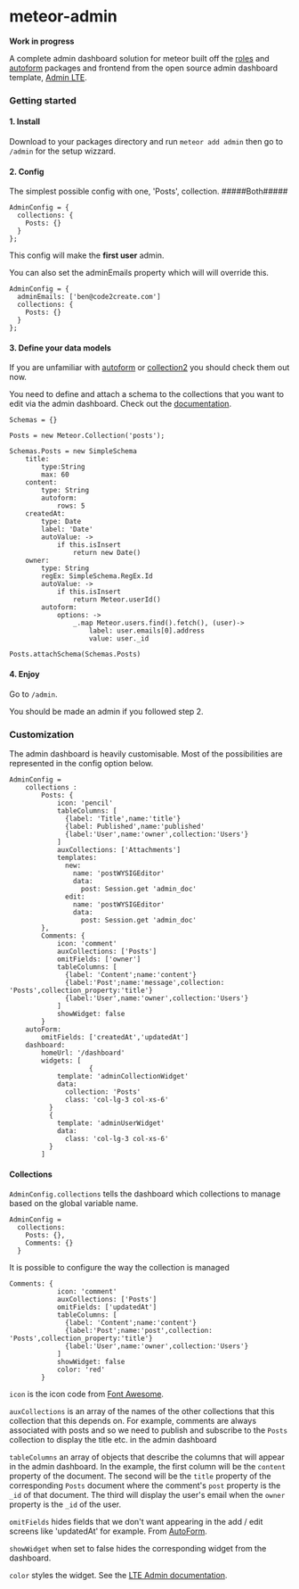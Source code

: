 meteor-admin
============

**Work in progress**

A complete admin dashboard solution for meteor built off the [roles](https://github.com/alanning/meteor-roles/) and [autoform](https://github.com/aldeed/meteor-autoform) packages and frontend from the open source admin dashboard template, [Admin LTE](https://github.com/almasaeed2010/AdminLTE).

### Getting started ###

#### 1. Install ####
Download to your packages directory and run `meteor add admin` then go to `/admin` for the setup wizzard.

#### 2. Config ####
The simplest possible config with one, 'Posts', collection.
#####Both#####
```
AdminConfig = {
  collections: {
    Posts: {}
  }
};
```
This config will make the **first user** admin.

You can also set the adminEmails property which will will override this.
```
AdminConfig = {
  adminEmails: ['ben@code2create.com']
  collections: {
    Posts: {}
  }
};
```
#### 3. Define your data models ####
If you are unfamiliar with [autoform](https://github.com/aldeed/meteor-autoform) or [collection2](https://github.com/aldeed/meteor-collection2) you should check them out now.

You need to define and attach a schema to the collections that you want to edit via the admin dashboard. Check out the [documentation](https://github.com/aldeed/meteor-collection2).
```
Schemas = {}

Posts = new Meteor.Collection('posts');

Schemas.Posts = new SimpleSchema
	title:
		type:String
		max: 60
	content:
		type: String
		autoform:
			rows: 5
	createdAt: 
		type: Date
		label: 'Date'
		autoValue: ->
			if this.isInsert
				return new Date()
	owner: 
		type: String
		regEx: SimpleSchema.RegEx.Id
		autoValue: ->
			if this.isInsert
				return Meteor.userId()
		autoform:
			options: ->
				_.map Meteor.users.find().fetch(), (user)->
					label: user.emails[0].address
					value: user._id

Posts.attachSchema(Schemas.Posts)
```
#### 4. Enjoy ####
Go to `/admin`.

You should be made an admin if you followed step 2.

### Customization ###
The admin dashboard is heavily customisable. Most of the possibilities are represented in the config option below.
```
AdminConfig =
    collections : 
        Posts: {
            icon: 'pencil'
            tableColumns: [
              {label: 'Title',name:'title'}
              {label: Published',name:'published'
              {label:'User',name:'owner',collection:'Users'}
            ]
            auxCollections: ['Attachments']
            templates:
              new:
                name: 'postWYSIGEditor'
                data:
                  post: Session.get 'admin_doc'
              edit:
                name: 'postWYSIGEditor'
                data:
                  post: Session.get 'admin_doc'
        },
        Comments: {
            icon: 'comment'
            auxCollections: ['Posts']
            omitFields: ['owner']
            tableColumns: [
              {label: 'Content';name:'content'}
              {label:'Post';name:'message',collection: 'Posts',collection_property:'title'}
              {label:'User',name:'owner',collection:'Users'}
            ]
            showWidget: false
        }
    autoForm: 
        omitFields: ['createdAt','updatedAt']
    dashboard:
        homeUrl: '/dashboard'
        widgets: [
                    {
            template: 'adminCollectionWidget'
            data:
              collection: 'Posts'
              class: 'col-lg-3 col-xs-6'
          }
          {
            template: 'adminUserWidget'
            data:
              class: 'col-lg-3 col-xs-6'
          }
        ]
```

#### Collections ####
`AdminConfig.collections` tells the dashboard which collections to manage based on the global variable name.
```
AdminConfig =
  collections:
    Posts: {},
    Comments: {}
  }
```
It is possible to configure the way the collection is managed
```
Comments: {
            icon: 'comment'
            auxCollections: ['Posts']
            omitFields: ['updatedAt']
            tableColumns: [
              {label: 'Content';name:'content'}
              {label:'Post';name:'post',collection: 'Posts',collection_property:'title'}
              {label:'User',name:'owner',collection:'Users'}
            ]
            showWidget: false
            color: 'red'
        }
```
`icon` is the icon code from [Font Awesome](http://fortawesome.github.io/Font-Awesome/icons/).

`auxCollections` is an array of the names of the other collections that this collection that this depends on. For example, comments are always associated with posts and so we need to publish and subscribe to the `Posts` collection to display the title etc. in the admin dashboard

`tableColumns` an array of objects that describe the columns that will appear in the admin dashboard. In the example, the first column will be the `content` property of the document. The second will be the `title` property of the corresponding `Posts` document where the comment's `post` property is the `_id` of that document. The third will display the user's email when the `owner` property is the `_id` of the user.

`omitFields` hides fields that we don't want appearing in the add / edit screens like 'updatedAt' for example. From [AutoForm](https://github.com/aldeed/meteor-autoform).

`showWidget` when set to false hides the corresponding widget from the dashboard.

`color` styles the widget. See the [LTE Admin documentation](http://almsaeedstudio.com/preview/).
